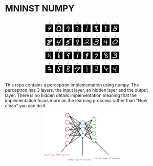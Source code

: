 # MNINST NUMPY

<p align="center" style="width:100%">
    <img src="./assets/predictions.png" alt="predictions" style="width:50%">
</p>

This repo contains a perceptron implementation using numpy. The perceptron has 3 layers, the input layer, an hidden layer and the output layer. There is no hidden details implementation meaning that the implementation focus more on the learning proccess rather than "How clean" you can do it.

<p align="center" style="width:100%">
<img src="./assets/architecture.png" alt="architecture" style="width:50%">
</p>

